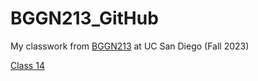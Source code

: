 # BGGN213_GitHub
My classwork from [BGGN213](https://bioboot.github.io/bggn213_F23/schedule/#15) at UC San Diego (Fall 2023)

[Class 14](https://github.com/lhy881125/BGGN213_GitHub/blob/main/Class%2014/Class14.pdf)
